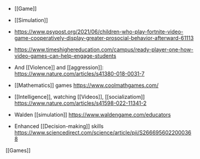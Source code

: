   - [[Game]]
  - [[Simulation]]

  - https://www.psypost.org/2021/06/children-who-play-fortnite-video-game-cooperatively-display-greater-prosocial-behavior-afterward-61113
  - https://www.timeshighereducation.com/campus/ready-player-one-how-video-games-can-help-engage-students

  - And [[Violence]] and
    [[aggression]]:
    https://www.nature.com/articles/s41380-018-0031-7

  - [[Mathematics]] games
    https://www.coolmathgames.com/

  - [[Intelligence]], watching
    [[Videos]],
    [[socializatiom]]
    https://www.nature.com/articles/s41598-022-11341-2

  - Walden [[simulation]]
    https://www.waldengame.com/educators

  - Enhanced [[Decision-making]] skills
    https://www.sciencedirect.com/science/article/pii/S2666956022000368

[[Games]]